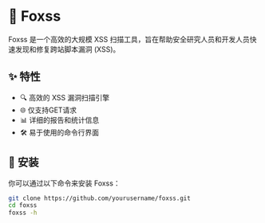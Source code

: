 # 🦊 Foxss

Foxss 是一个高效的大规模 XSS 扫描工具，旨在帮助安全研究人员和开发人员快速发现和修复跨站脚本漏洞 (XSS)。

## ✨ 特性

- 🔍 高效的 XSS 漏洞扫描引擎
- 🌐 仅支持GET请求
- 📊 详细的报告和统计信息
- 🛠️ 易于使用的命令行界面

## 🚀 安装

你可以通过以下命令来安装 Foxss：

```bash
git clone https://github.com/yourusername/foxss.git
cd foxss
foxss -h
```
